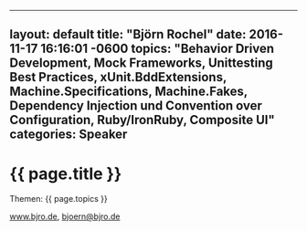
---
layout: default
title:  "Björn Rochel"
date:   2016-11-17 16:16:01 -0600
topics: "Behavior Driven Development, Mock Frameworks, Unittesting Best Practices, xUnit.BddExtensions, Machine.Specifications, Machine.Fakes, Dependency Injection und Convention over Configuration, Ruby/IronRuby, Composite UI"
categories: Speaker
---

# {{ page.title }}

Themen: {{ page.topics }}

www.bjro.de, bjoern@bjro.de